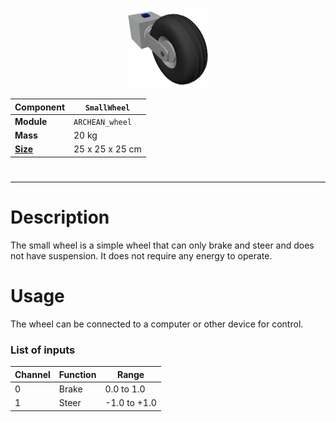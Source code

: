<p align="center">
  <img src="SmallWheel.png" />
</p>

|Component|`SmallWheel`|
|---|---|
|**Module**|`ARCHEAN_wheel`|
|**Mass**|20 kg|
|[**Size**](# "Based on the component's occupancy in a fixed 25cm grid.")|25 x 25 x 25 cm|
#
---

# Description
The small wheel is a simple wheel that can only brake and steer and does not have suspension.
It does not require any energy to operate.
# Usage
The wheel can be connected to a computer or other device for control.

### List of inputs
|Channel|Function|Range|
|---|---|---|
|0|Brake|0.0 to 1.0|
|1|Steer|-1.0 to +1.0|
